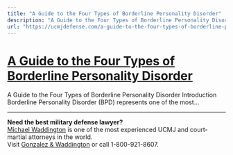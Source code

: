 ```yaml
---
title: "A Guide to the Four Types of Borderline Personality Disorder"
description: "A Guide to the Four Types of Borderline Personality Disorder Introduction Borderline Personality Disorder (BPD) represents one of the most..."
url: "https://ucmjdefense.com/a-guide-to-the-four-types-of-borderline-personality-disorder.html"
---
```


# [A Guide to the Four Types of Borderline Personality Disorder](https://ucmjdefense.com/a-guide-to-the-four-types-of-borderline-personality-disorder.html)

A Guide to the Four Types of Borderline Personality Disorder Introduction Borderline Personality Disorder (BPD) represents one of the most...

---

**Need the best military defense lawyer?**  
[Michael Waddington](https://ucmjdefense.com/attorneys/michael-stewart-waddington-partner.html) is one of the most experienced UCMJ and court-martial attorneys in the world.  
Visit [Gonzalez & Waddington](https://ucmjdefense.com) or call 1-800-921-8607.
